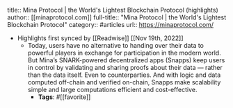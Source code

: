 title:: Mina Protocol | the World's Lightest Blockchain Protocol (highlights)
author:: [[minaprotocol.com]]
full-title:: "Mina Protocol | the World's Lightest Blockchain Protocol"
category:: #articles
url:: https://minaprotocol.com/

- Highlights first synced by [[Readwise]] [[Nov 19th, 2022]]
	- Today, users have no alternative to handing over their data to powerful players in exchange for participation in the modern world. But Mina’s SNARK-powered decentralized apps (Snapps) keep users in control by validating and sharing proofs about their data — rather than the data itself. Even to counterparties. And with logic and data computed off-chain and verified on-chain, Snapps make scalability simple and large computations efficient and cost-effective.
		- **Tags**: #[[favorite]]